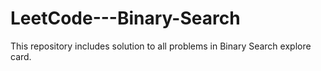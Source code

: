 # LeetCode---Binary-Search
This repository includes solution to all problems in Binary Search explore card. 
